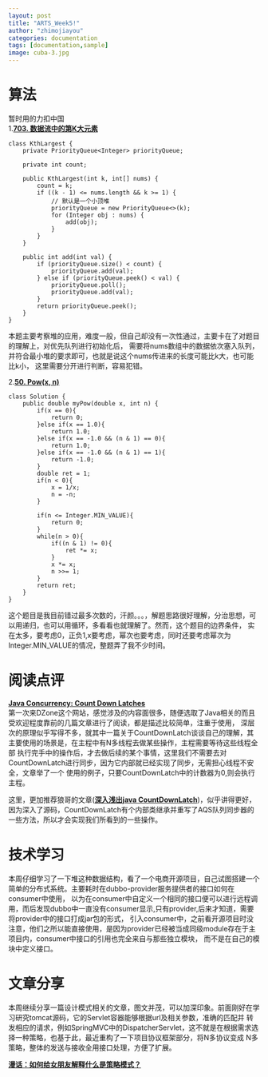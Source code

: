 ```yaml
---
layout: post
title: "ARTS_Week5!"
author: "zhimojiayou"
categories: documentation
tags: [documentation,sample]
image: cuba-3.jpg
---
```

# 算法
  暂时用的力扣中国<br>
  1.**[703. 数据流中的第K大元素](https://leetcode-cn.com/problems/kth-largest-element-in-a-stream/)**<br>
  ```
  class KthLargest {  
      private PriorityQueue<Integer> priorityQueue;
  
      private int count;
      
      public KthLargest(int k, int[] nums) {
          count = k;
          if ((k - 1) <= nums.length && k >= 1) {
              // 默认是一个小顶堆
              priorityQueue = new PriorityQueue<>(k);
              for (Integer obj : nums) {
                  add(obj);
              }
          }
      }
      
      public int add(int val) {
          if (priorityQueue.size() < count) {
              priorityQueue.add(val);
          } else if (priorityQueue.peek() < val) {
              priorityQueue.poll();
              priorityQueue.add(val);
          }
          return priorityQueue.peek();
      }
  }
  ```
  本题主要考察堆的应用，难度一般，但自己却没有一次性通过，主要卡在了对题目的理解上，对优先队列进行初始化后，
  需要将nums数组中的数据依次塞入队列，并符合最小堆的要求即可，也就是说这个nums传进来的长度可能比k大，也可能比k小，
  这里需要分开进行判断，容易犯错。
 

  2.**[50. Pow(x, n)](https://leetcode-cn.com/problems/powx-n/comments/)**
   ``` 
   class Solution {
       public double myPow(double x, int n) {
           if(x == 0){
               return 0;
           }else if(x == 1.0){
               return 1.0;
           }else if(x == -1.0 && (n & 1) == 0){
               return 1.0;
           }else if(x == -1.0 && (n & 1) == 1){
               return -1.0;
           }
           double ret = 1;
           if(n < 0){
               x = 1/x;
               n = -n;
           }
           
           if(n <= Integer.MIN_VALUE){
               return 0;
           }
           while(n > 0){
               if((n & 1) != 0){
                   ret *= x;
               }
               x *= x;
               n >>= 1;
           }
           return ret;
       }
   }
   ```
   这个题目是我目前错过最多次数的，汗颜。。。，解题思路很好理解，分治思想，可以用递归，也可以用循环，多看看也就理解了。然而，这个题目的边界条件，
   实在太多，要考虑0，正负1,x要考虑，幂次也要考虑，同时还要考虑幂次为Integer.MIN_VALUE的情况，整题弄了我不少时间。
   
   
# 阅读点评
**[Java Concurrency: Count Down Latches](https://dzone.com/articles/java-concurrency-count-down-latches)**<br>
第一次来DZone这个网站，感觉涉及的内容面很多，随便选取了Java相关的而且受欢迎程度靠前的几篇文章进行了阅读，都是描述比较简单，注重于使用，
深层次的原理似乎写得不多，就其中一篇关于CountDownLatch谈谈自己的理解，其主要使用的场景是，在主程中有N多线程去做某些操作，主程需要等待这些线程全部
执行完手中的操作后，才去做后续的某个事情，这里我们不需要去对CountDownLatch进行同步，因为它内部就已经实现了同步，无需担心线程不安全，文章举了一个
使用的例子，只要CountDownLatch中的计数器为0,则会执行主程。

这里，更加推荐狼哥的文章(**[深入浅出java CountDownLatch](https://www.jianshu.com/p/1716ce690637)**)，似乎讲得更好，
因为深入了源码，CountDownLatch有个内部类继承并重写了AQS队列同步器的一些方法，所以才会实现我们所看到的一些操作。


# 技术学习
本周仔细学习了一下堆这种数据结构，看了一个电商开源项目，自己试图搭建一个简单的分布式系统。主要耗时在dubbo-provider服务提供者的接口如何在consumer中使用，
以为在consumer中自定义一个相同的接口便可以进行远程调用，而后发现dubbo中一直没有consumer显示,只有provider,后来才知道，需要将provider中的接口打成jar包的形式，
引入consumer中，之前看开源项目时没注意，他们之所以能直接使用，是因为provider已经被当成同级module存在于主项目内，consumer中接口的引用也完全来自与那些独立模块，
而不是在自己的模块中定义接口。

# 文章分享 
   本周继续分享一篇设计模式相关的文章，图文并茂，可以加深印象。前面刚好在学习研究tomcat源码，它的Servlet容器能够根据url及相关参数，准确的匹配并
   转发相应的请求，例如SpringMVC中的DispatcherServlet，这不就是在根据需求选择一种策略，也基于此，最近重构了一下项目协议框架部分，将N多协议变成
   N多策略，整体的发送与接收全用接口处理，方便了扩展。
   
   **[漫话：如何给女朋友解释什么是策略模式？](https://mp.weixin.qq.com/s/dRBqiUN-h1VbQPD1VxG_Yw)**

